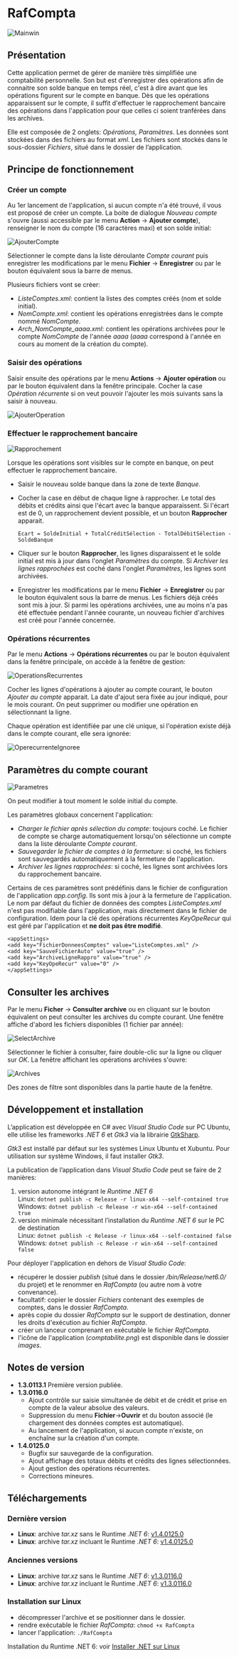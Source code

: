 # RafCompta

![Mainwin](images/markdown/mainwin.png)

## Présentation

Cette application permet de gérer de manière très simplifiée une comptabilité personnelle. Son but est d'enregistrer des opérations afin de connaitre son solde banque en temps réel, c'est à dire avant que les opérations figurent sur le compte en banque.
Dès que les opérations apparaissent sur le compte, il suffit d'effectuer le rapprochement bancaire des opérations dans l'application pour que celles ci soient tranférées dans les archives.

Elle est composée de 2 onglets: _Opérations, Paramètres_.
Les données sont stockées dans des fichiers au format _xml_.
Les fichiers sont stockés dans le sous-dossier _Fichiers_, situé dans le dossier de l’application.

## Principe de fonctionnement

### Créer un compte

Au 1er lancement de l'application, si aucun compte n'a été trouvé, il vous est proposé de créer un compte.
La boite de dialogue _Nouveau compte_ s'ouvre (aussi accessible par le menu **Action** -> **Ajouter compte**), renseigner le nom du compte (16 caractères maxi) et son solde initial:

![AjouterCompte](images/markdown/ajouter_compte.png)

Sélectionner le compte dans la liste déroulante _Compte courant_ puis enregistrer les modifications par le menu **Fichier** -> **Enregistrer** ou par le bouton équivalent sous la barre de menus.

Plusieurs fichiers vont se créer:

* _ListeComptes.xml_: contient la listes des comptes créés (nom et solde initial).
* _NomCompte.xml_: contient les opérations enregistrées dans le compte nommé _NomCompte_.
* _Arch_NomCompte_aaaa.xml_: contient les opérations archivées pour le compte _NomCompte_ de l'année _aaaa_ (_aaaa_ correspond à l'année en cours au moment de la création du compte).

### Saisir des opérations

Saisir ensuite des opérations par le menu **Actions** -> **Ajouter opération** ou par le bouton équivalent dans la fenêtre principale.
Cocher la case _Opération récurrente_ si on veut pouvoir l'ajouter les mois suivants sans la saisir à nouveau.

![AjouterOperation](images/markdown/ajouter_operation.png)

### Effectuer le rapprochement bancaire

![Rapprochement](images/markdown/rapprochement.png)

Lorsque les opérations sont visibles sur le compte en banque, on peut effectuer le rapprochement bancaire.

* Saisir le nouveau solde banque dans la zone de texte _Banque_.
* Cocher la case en début de chaque ligne à rapprocher. Le total des débits et crédits ainsi que l'écart avec la banque apparaissent.
Si l'écart est de 0, un rapprochement devient possible, et un bouton **Rapprocher** apparait.
  
    ```text
    Ecart = SoldeInitial + TotalCréditSélection - TotalDébitSélection - SoldeBanque
    ```

* Cliquer sur le bouton **Rapprocher**, les lignes disparaissent et le solde initial est mis à jour dans l'onglet _Paramètres_ du compte.
Si _Archiver les lignes rapprochées_ est coché dans l'onglet _Paramètres_, les lignes sont archivées.
* Enregistrer les modifications par le menu **Fichier** -> **Enregistrer** ou par le bouton équivalent sous la barre de menus.
Les fichiers déjà créés sont mis à jour.
Si parmi les opérations archivées, une au moins n'a pas été effectuée pendant l'année courante, un nouveau fichier d'archives est créé pour l'année concernée.

### Opérations récurrentes

Par le menu **Actions** -> **Opérations récurrentes** ou par le bouton équivalent dans la fenêtre principale, on accède à la fenêtre de gestion:

![OperationsRecurrentes](images/markdown/operation_recurrente.png)

Cocher les lignes d'opérations à ajouter au compte courant, le bouton _Ajouter au compte_ apparait. La date d'ajout sera fixée au jour indiqué, pour le mois courant.
On peut supprimer ou modifier une opération en sélectionnant la ligne.

Chaque opération est identifiée par une clé unique, si l'opération existe déjà dans le compte courant, elle sera ignorée:

![OperecurrenteIgnoree](images/markdown/operecurrente_ignoree.png)

## Paramètres du compte courant

![Parametres](images/markdown/parametres.png)

On peut modifier à tout moment le solde initial du compte.

Les paramètres globaux concernent l'application:

* _Charger le fichier après sélection du compte_: toujours coché.
Le fichier de compte se charge automatiquement lorsqu'on sélectionne un compte dans la liste déroulante _Compte courant_.
* _Sauvegarder le fichier de comptes à la fermeture_: si coché, les fichiers sont sauvegardés automatiquement à la fermeture de l'application.
* _Archiver les lignes rapprochées_: si coché, les lignes sont archivées lors du rapprochement bancaire.

Certains de ces paramètres sont prédéfinis dans le fichier de configuration de l'application _app.config_. Ils sont mis à jour à la fermeture de l'application. Le nom par défaut du fichier de données des comptes _ListeComptes.xml_ n'est pas modifiable dans l'application, mais directement dans le fichier de configuration.
Idem pour la clé des opérations récurrentes _KeyOpeRecur_ qui est géré par l'application et **ne doit pas être modifié**.

```text
<appSettings>
<add key="FichierDonneesComptes" value="ListeComptes.xml" />
<add key="SauveFichierAuto" value="true" />
<add key="ArchiveLigneRappro" value="true" />
<add key="KeyOpeRecur" value="0" />
</appSettings>
```

## Consulter les archives

Par le menu **Ficher** -> **Consulter archive** ou en cliquant sur le bouton équivalent on peut consulter les archives du compte courant. Une fenêtre affiche d'abord les fichiers disponibles (1 fichier par année):

![SelectArchive](images/markdown/select_archive.png)

Sélectionner le fichier à consulter, faire double-clic sur la ligne ou cliquer sur _OK_. La fenêtre affichant les opérations archivées s'ouvre:

![Archives](images/markdown/archives.png)

Des zones de filtre sont disponibles dans la partie haute de la fenêtre.

## Développement et installation

L’application est développée en C# avec _Visual Studio Code_ sur PC Ubuntu, elle utilise les frameworks _.NET 6_ et _Gtk3_ via la librairie [GtkSharp](https://github.com/GtkSharp/GtkSharp).

_Gtk3_ est installé par défaut sur les systèmes Linux Ubuntu et Xubuntu.
Pour utilisation sur système Windows, il faut installer _Gtk3_.

La publication de l’application dans _Visual Studio Code_ peut se faire de 2 manières:

1. version autonome intégrant le _Runtime .NET 6_</br>
Linux: ```dotnet publish -c Release -r linux-x64 --self-contained true```</br>
Windows: ```dotnet publish -c Release -r win-x64 --self-contained true```
2. version minimale nécessitant l’installation du _Runtime .NET 6_ sur le PC de destination</br>
Linux: ```dotnet publish -c Release -r linux-x64 --self-contained false```</br>
Windows: ```dotnet publish -c Release -r win-x64 --self-contained false```</br>

Pour déployer l'application en dehors de _Visual Studio Code_:

* récupérer le dossier _publish_ (situé dans le dossier _/bin/Release/net6.0/_ du projet) et le renommer en _RafCompta_ (ou autre nom à votre convenance).
* facultatif: copier le dossier _Fichiers_ contenant des exemples de comptes, dans le dossier _RafCompta_.
* après copie du dossier _RafCompta_ sur le support de destination, donner les droits d'exécution au fichier _RafCompta_.
* créer un lanceur comprenant en exécutable le fichier _RafCompta_.
* l'icône de l'application (_comptabilite.png_) est disponible dans le dossier _images_.

## Notes de version

* **1.3.0113.1**
    Première version publiée.
* **1.3.0116.0**
  * Ajout contrôle sur saisie simultanée de débit et de crédit et prise en compte de la valeur absolue des valeurs.
  * Suppression du menu **Fichier**->**Ouvrir** et du bouton associé (le chargement des données comptes est automatique).
  * Au lancement de l'application, si aucun compte n'existe, on enchaîne sur la création d'un compte.
* **1.4.0125.0**
  * Bugfix sur sauvegarde de la configuration.
  * Ajout affichage des totaux débits et crédits des lignes sélectionnées.
  * Ajout gestion des opérations récurrentes.
  * Corrections mineures.

## Téléchargements

### Dernière version

* **Linux**: archive _tar.xz_ sans le Runtime _.NET 6_: [v1.4.0125.0](https://e-nautia.com/rafbor/disk/RafCompta/RafCompta_1.4.0125.0_sans_runtime.tar.xz)
* **Linux**: archive _tar.xz_ incluant le Runtime _.NET 6_: [v1.4.0125.0](https://e-nautia.com/rafbor/disk/RafCompta/RafCompta_1.4.0125.0_avec_runtime.tar.xz)

### Anciennes versions

* **Linux**: archive _tar.xz_ sans le Runtime _.NET 6_: [v1.3.0116.0](https://e-nautia.com/rafbor/disk/RafCompta/RafCompta_1.3.0116.0_sans_runtime.tar.xz)
* **Linux**: archive _tar.xz_ incluant le Runtime _.NET 6_: [v1.3.0116.0](https://e-nautia.com/rafbor/disk/RafCompta/RafCompta_1.3.0116.0_avec_runtime.tar.xz)

### Installation sur Linux

* décompresser l'archive et se positionner dans le dossier.
* rendre exécutable le fichier _RafCompta_:
 ```chmod +x RafCompta```
* lancer l'application:
 ```./RafCompta```

Installation du Runtime .NET 6: voir [Installer .NET sur Linux](https://learn.microsoft.com/fr-fr/dotnet/core/install/linux)
